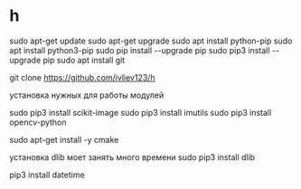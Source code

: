 # h

sudo apt-get update
sudo apt-get upgrade
sudo apt install python-pip
sudo apt install python3-pip
sudo pip install --upgrade pip
sudo pip3 install --upgrade pip
sudo apt install git

git clone https://github.com/ivliev123/h

установка нужных для работы модулей

sudo pip3 install scikit-image
sudo pip3 install imutils
sudo pip3 install opencv-python


sudo apt-get install -y cmake

установка dlib моет занять много времени
sudo pip3 install dlib

pip3 install datetime
